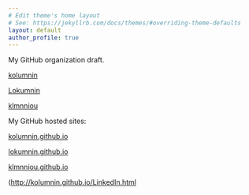 ```yaml
---
# Edit theme's home layout
# See: https://jekyllrb.com/docs/themes/#overriding-theme-defaults
layout: default
author_profile: true
---
```

My GitHub organization draft.

[kolumnin](https://github.com/kolumnin)

[Lokumnin](https://github.com/lokumnin)

[klmnniou](https://github.com/klmnniou)

My GitHub hosted sites:

[kolumnin.github.io](http://kolumnin.github.io)

[lokumnin.github.io](http://lokumnin.github.io)

[klmnniou.github.io](http://klmnniou.github.io)


(http://kolumnin.github.io/LinkedIn.html
